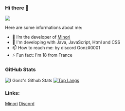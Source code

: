 ### Hi there 👋
<p align="left">
  <img src="https://cdn.discordapp.com/attachments/806295982978891824/817727254892511242/2a9796ddde5dbf4e3975e60d53fe487d.jpg" />
</p>

Here are some informations about me:

- 🔭 I’m the developer of [Minori](https://minoribot.eu/)
- 💬 I'm developing with Java, JavaScript, Html and CSS
- 📫 How to reach me: by discord Gonz#0001
- ⚡ Fun fact: I'm 18 from France


### GitHub Stats
![I Gonz's Github Stats](https://github-readme-stats.vercel.app/api?username=gonzyui&show_icons=true&theme=monokai)
[![Top Langs](https://github-readme-stats.vercel.app/api/top-langs/?username=gonzyui&layout=compact&show_icons=true&theme=monokai)](https://github.com/gonzyui)


### Links:
[Minori](https://minoribot.eu/)
[Discord](https://discord.bio/p/gonzyui)
